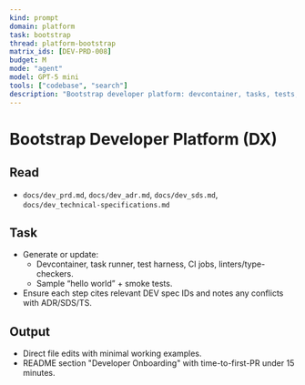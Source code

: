 ```yaml
---
kind: prompt
domain: platform
task: bootstrap
thread: platform-bootstrap
matrix_ids: [DEV-PRD-008]
budget: M
mode: "agent"
model: GPT-5 mini
tools: ["codebase", "search"]
description: "Bootstrap developer platform: devcontainer, tasks, tests, CI, lint/typecheck, onboarding."
---
```


# Bootstrap Developer Platform (DX)

## Read

- `docs/dev_prd.md`, `docs/dev_adr.md`, `docs/dev_sds.md`, `docs/dev_technical-specifications.md`

## Task

- Generate or update:
  - Devcontainer, task runner, test harness, CI jobs, linters/type-checkers.
  - Sample “hello world” + smoke tests.
- Ensure each step cites relevant DEV spec IDs and notes any conflicts with ADR/SDS/TS.

## Output

- Direct file edits with minimal working examples.
- README section "Developer Onboarding" with time-to-first-PR under 15 minutes.
